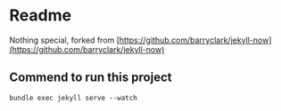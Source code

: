 # Readme

Nothing special, forked from [https://github.com/barryclark/jekyll-now](https://github.com/barryclark/jekyll-now)

## Commend to run this project
    bundle exec jekyll serve --watch
